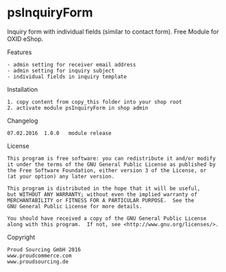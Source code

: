 psInquiryForm
============

Inquiry form with individual fields (similar to contact form).
Free Module for OXID eShop.


Features

	- admin setting for receiver email address
	- admin setting for inquiry subject
	- individual fields in inquiry template


Installation

	1. copy content from copy_this folder into your shop root
	2. activate module psInquiryForm in shop admin

	
Changelog

	07.02.2016	1.0.0	module release


License

    This program is free software: you can redistribute it and/or modify
    it under the terms of the GNU General Public License as published by
    the Free Software Foundation, either version 3 of the License, or
    (at your option) any later version.

    This program is distributed in the hope that it will be useful,
    but WITHOUT ANY WARRANTY; without even the implied warranty of
    MERCHANTABILITY or FITNESS FOR A PARTICULAR PURPOSE.  See the
    GNU General Public License for more details.

    You should have received a copy of the GNU General Public License
    along with this program.  If not, see <http://www.gnu.org/licenses/>.
    

Copyright

	Proud Sourcing GmbH 2016
	www.proudcommerce.com
	www.proudsourcing.de

